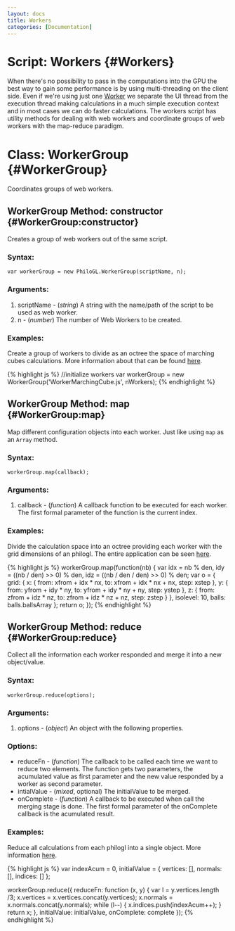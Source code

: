 ```yaml
--- 
layout: docs 
title: Workers 
categories: [Documentation]
---
```


Script: Workers {#Workers}
===============================

When there's no possibility to pass in the computations into the GPU the best way to gain some performance is by using multi-threading on the client side. 
Even if we're using just one [Worker](https://developer.mozilla.org/En/DOM/Worker) we separate the UI thread from 
the execution thread making calculations in a much simple execution context and in most cases we can do faster calculations. The workers script has utility 
methods for dealing with web workers and coordinate groups of web workers with the map-reduce paradigm.


Class: WorkerGroup {#WorkerGroup}
==================================

Coordinates groups of web workers.


WorkerGroup Method: constructor {#WorkerGroup:constructor}
-----------------------------------------------------------

Creates a group of web workers out of the same script.

### Syntax:

	var workerGroup = new PhiloGL.WorkerGroup(scriptName, n);

### Arguments:

1. scriptName - (*string*) A string with the name/path of the script to be used as web worker.
2. n - (*number*) The number of Web Workers to be created.

### Examples:

Create a group of workers to divide as an octree the space of marching cubes calculations. More information 
about that can be found [here](http://blog.thejit.org/2010/12/10/animating-isosurfaces-with-webgl-and-workers/).

{% highlight js %}
  //initialize workers
  var workerGroup = new WorkerGroup('WorkerMarchingCube.js', nWorkers);
{% endhighlight %}


WorkerGroup Method: map {#WorkerGroup:map}
--------------------------------------------

Map different configuration objects into each worker. Just like using `map` as an `Array` method.

### Syntax:

	workerGroup.map(callback);

### Arguments:

1. callback - (*function*) A callback function to be executed for each worker. The first formal parameter of the function is the current index.

### Examples:

Divide the calculation space into an octree providing each worker with the grid dimensions of an philogl. The entire application can be seen 
[here](https://github.com/philogb/Playground/blob/master/Isosurface/Metaballs/cubes.js).

{% highlight js %}
  workerGroup.map(function(nb) {
    var idx = nb % den,
        idy = ((nb / den) >> 0) % den,
        idz = ((nb / den / den) >> 0) % den;
    var o = {
      grid: {
        x: {
          from: xfrom + idx * nx,
          to: xfrom + idx * nx + nx,
          step: xstep
        },
        y: {
          from: yfrom + idy * ny,
          to: yfrom + idy * ny + ny,
          step: ystep
        },
        z: {
          from: zfrom + idz * nz,
          to: zfrom + idz * nz + nz,
          step: zstep
        }
      },
      isolevel: 10,
      balls: balls.ballsArray
    };
    return o;
  });
{% endhighlight %}


WorkerGroup Method: reduce {#WorkerGroup:reduce}
-------------------------------------------------

Collect all the information each worker responded and merge it into a new object/value.

### Syntax:

	workerGroup.reduce(options);

### Arguments:

1. options - (*object*) An object with the following properties.

### Options:

* reduceFn - (*function*) The callback to be called each time we want to reduce two elements. The function gets two parameters, the acumulated value as first parameter 
and the new value responded by a worker as second parameter.
* intialValue - (*mixed*, optional) The initialValue to be merged.
* onComplete - (*function*) A callback to be executed when call the merging stage is done. The first formal parameter of the onComplete callback is the acumulated result.

### Examples:

Reduce all calculations from each philogl into a single object. More information [here](https://github.com/philogb/Playground/blob/master/Isosurface/Metaballs/cubes.js).

{% highlight js %}
var indexAcum = 0, initialValue = {
  vertices: [],
  normals: [],
  indices: []
};

workerGroup.reduce({
  reduceFn: function (x, y) {
    var l = y.vertices.length /3;
    x.vertices = x.vertices.concat(y.vertices);
    x.normals = x.normals.concat(y.normals);
    while (l--) {
      x.indices.push(indexAcum++);
    }
    return x;
  },
  initialValue: initialValue,
  onComplete: complete
});
{% endhighlight %}

